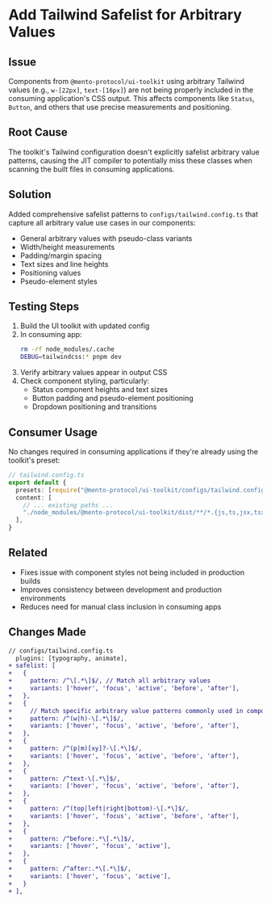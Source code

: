 # Add Tailwind Safelist for Arbitrary Values

## Issue
Components from `@mento-protocol/ui-toolkit` using arbitrary Tailwind values (e.g., `w-[22px]`, `text-[16px]`) are not being properly included in the consuming application's CSS output. This affects components like `Status`, `Button`, and others that use precise measurements and positioning.

## Root Cause
The toolkit's Tailwind configuration doesn't explicitly safelist arbitrary value patterns, causing the JIT compiler to potentially miss these classes when scanning the built files in consuming applications.

## Solution
Added comprehensive safelist patterns to `configs/tailwind.config.ts` that capture all arbitrary value use cases in our components:

- General arbitrary values with pseudo-class variants
- Width/height measurements
- Padding/margin spacing
- Text sizes and line heights
- Positioning values
- Pseudo-element styles

## Testing Steps
1. Build the UI toolkit with updated config
2. In consuming app:
   ```bash
   rm -rf node_modules/.cache
   DEBUG=tailwindcss:* pnpm dev
   ```
3. Verify arbitrary values appear in output CSS
4. Check component styling, particularly:
   - Status component heights and text sizes
   - Button padding and pseudo-element positioning
   - Dropdown positioning and transitions

## Consumer Usage
No changes required in consuming applications if they're already using the toolkit's preset:

```typescript
// tailwind.config.ts
export default {
  presets: [require("@mento-protocol/ui-toolkit/configs/tailwind.config")],
  content: [
    // ... existing paths ...
    "./node_modules/@mento-protocol/ui-toolkit/dist/**/*.{js,ts,jsx,tsx}",
  ],
}
```

## Related
- Fixes issue with component styles not being included in production builds
- Improves consistency between development and production environments
- Reduces need for manual class inclusion in consuming apps

## Changes Made
```diff
// configs/tailwind.config.ts
  plugins: [typography, animate],
+ safelist: [
+   {
+     pattern: /^\[.*\]$/, // Match all arbitrary values
+     variants: ['hover', 'focus', 'active', 'before', 'after'],
+   },
+   {
+     // Match specific arbitrary value patterns commonly used in components
+     pattern: /^(w|h)-\[.*\]$/,
+     variants: ['hover', 'focus', 'active', 'before', 'after'],
+   },
+   {
+     pattern: /^(p|m)[xy]?-\[.*\]$/,
+     variants: ['hover', 'focus', 'active', 'before', 'after'],
+   },
+   {
+     pattern: /^text-\[.*\]$/,
+     variants: ['hover', 'focus', 'active', 'before', 'after'],
+   },
+   {
+     pattern: /^(top|left|right|bottom)-\[.*\]$/,
+     variants: ['hover', 'focus', 'active', 'before', 'after'],
+   },
+   {
+     pattern: /^before:.*\[.*\]$/,
+     variants: ['hover', 'focus', 'active'],
+   },
+   {
+     pattern: /^after:.*\[.*\]$/,
+     variants: ['hover', 'focus', 'active'],
+   }
+ ],
``` 